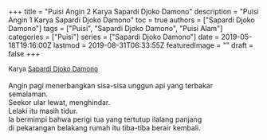 +++
title = "Puisi Angin 2 Karya Sapardi Djoko Damono"
description = "Puisi Angin 1 Karya Sapardi Djoko Damono"
toc = true
authors = ["Sapardi Djoko Damono"]
tags = ["Puisi", "Sapardi Djoko Damono", "Puisi Alam"]
categories = ["Puisi"]
series = ["Sapardi Djoko Damono"]
date = 2019-05-18T19:16:00Z
lastmod = 2019-08-31T06:33:55Z
featuredImage = ""
draft = false
+++

<div style="text-align: justify;">
<div style="font-size: small;">Karya <a href="/authors/sapardi-djoko-damono/" target="_blank">Sapardi Djoko Damono</a></div><br />
Angin pagi menerbangkan sisa-sisa unggun api yang terbakar<br />semalaman.<br />Seekor ular lewat, menghindar.<br />Lelaki itu masih tidur.<br />Ia bermimpi bahwa perigi tua yang tertutup ilalang panjang<br />di pekarangan belakang rumah itu tiba-tiba berair kembali.</div>

